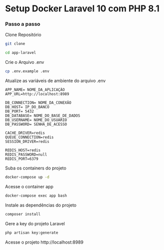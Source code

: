 
# Setup Docker Laravel 10 com PHP 8.1

### Passo a passo
Clone Repositório
```sh
git clone 
```
```sh
cd app-laravel
```


Crie o Arquivo .env
```sh
cp .env.example .env
```


Atualize as variáveis de ambiente do arquivo .env
```dosini
APP_NAME= NOME_DA_APLICAÇÂO
APP_URL=http://localhost:8989 

DB_CONNECTION= NOME_DA_CONEXÂO
DB_HOST= IP_DO_BANCO
DB_PORT= 5432
DB_DATABASE= NOME_DO_BASE_DE_DADOS
DB_USERNAME= NOME_DO_USUARIO
DB_PASSWORD= SENHA_DE_ACESSO

CACHE_DRIVER=redis
QUEUE_CONNECTION=redis
SESSION_DRIVER=redis

REDIS_HOST=redis
REDIS_PASSWORD=null
REDIS_PORT=6379
```


Suba os containers do projeto
```sh
docker-compose up -d
```


Acesse o container app
```sh
docker-compose exec app bash
```


Instale as dependências do projeto
```sh
composer install
```


Gere a key do projeto Laravel
```sh
php artisan key:generate
```


Acesse o projeto
http://localhost:8989

